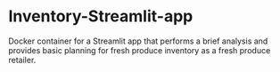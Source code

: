 # Inventory-Streamlit-app
Docker container for a Streamlit app that performs a brief analysis and provides basic planning for fresh produce inventory as a fresh produce retailer.
